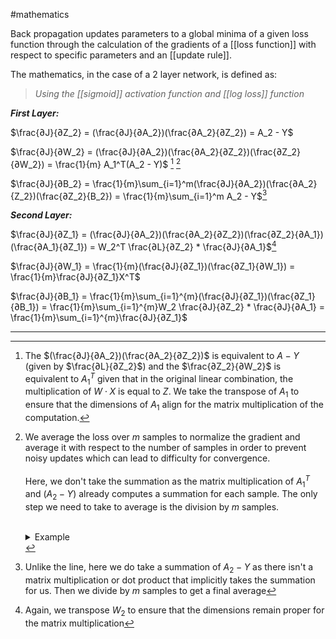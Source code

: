 #mathematics 

Back propagation updates parameters to a global minima of a given loss function through the calculation of the gradients of a [[loss function]] with respect to specific parameters and an [[update rule]].

The mathematics, in the case of a 2 layer network, is defined as:

> *Using the [[sigmoid]] activation function and [[log loss]] function*

***First Layer:***

$\frac{∂J}{∂Z_2} = (\frac{∂J}{∂A_2})(\frac{∂A_2}{∂Z_2}) = A_2 - Y$

$\frac{∂J}{∂W_2} = (\frac{∂J}{∂A_2})(\frac{∂A_2}{∂Z_2})(\frac{∂Z_2}{∂W_2}) = \frac{1}{m} A_1^T(A_2 - Y)$ [^1] [^2]

$\frac{∂J}{∂B_2} = \frac{1}{m}\sum_{i=1}^m(\frac{∂J}{∂A_2})(\frac{∂A_2}{Z_2})(\frac{∂Z_2}{B_2}) =  \frac{1}{m}\sum_{i=1}^m A_2 - Y$[^3]

***Second Layer:***

$\frac{∂J}{∂Z_1} = (\frac{∂J}{∂A_2})(\frac{∂A_2}{∂Z_2})(\frac{∂Z_2}{∂A_1})(\frac{∂A_1}{∂Z_1}) = W_2^T \frac{∂L}{∂Z_2} * \frac{∂J}{∂A_1}$[^4]

$\frac{∂J}{∂W_1} = \frac{1}{m}(\frac{∂J}{∂Z_1})(\frac{∂Z_1}{∂W_1}) = \frac{1}{m}\frac{∂J}{∂Z_1}X^T$

$\frac{∂J}{∂B_1} = \frac{1}{m}\sum_{i=1}^{m}(\frac{∂J}{∂Z_1})(\frac{∂Z_1}{∂B_1}) = \frac{1}{m}\sum_{i=1}^{m}W_2 \frac{∂J}{∂Z_2} * \frac{∂J}{∂A_1} = \frac{1}{m}\sum_{i=1}^{m}\frac{∂J}{∂Z_1}$

---

[^1]:  The $(\frac{∂J}{∂A_2})(\frac{∂A_2}{∂Z_2})$ is equivalent to $A - Y$ (given by $\frac{∂L}{∂Z_2}$) and the $\frac{∂Z_2}{∂W_2}$ is equivalent to $A_1^T$ given that in the original linear combination, the multiplication of $W \cdot X$ is equal to $Z$. We take the transpose of $A_1$ to ensure that the dimensions of $A_1$ align for the matrix multiplication of the computation.

[^2]: We average the loss over $m$ samples to normalize the gradient and average it with respect to the number of samples in order to prevent noisy updates which can lead to difficulty for convergence. <br><br>Here, we don't take the summation as the matrix multiplication of $A_1^T$ and $(A_2 - Y)$ already computes a summation for each sample. The only step we need to take to average is the division by $m$ samples. <br><br><details><summary>Example</summary> <br>If $A_1^T$ is a $(1,2)$ matrix and $Y$ is a $(2, 1)$ matrix:<br>$\begin{bmatrix} a_1, a_2\end{bmatrix} · \begin{bmatrix} y_1 \\ y_2 \end{bmatrix} = \begin{bmatrix} a_1 \cdot y_1 + a_2 \cdot y_2 \end{bmatrix} = z$<br><br>Here, the sum is already computed for us, hence we only divide by $m$ samples to get an average</details>

[^3]: Unlike the line, here we do take a summation of $A_2 - Y$ as there isn't a matrix multiplication or dot product that implicitly takes the summation for us. Then we divide by $m$ samples to get a final average

[^4]: Again, we transpose $W_2$ to ensure that the dimensions remain proper for the matrix multiplication